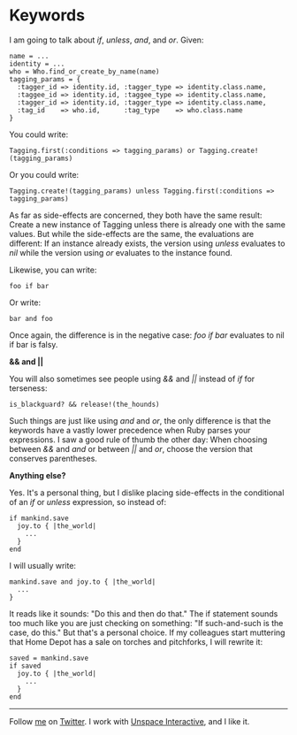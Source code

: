 Keywords
===

I am going to talk about *if*, *unless*, *and*, and *or*. Given:

    name = ...
    identity = ...
    who = Who.find_or_create_by_name(name)
    tagging_params = {
      :tagger_id => identity.id, :tagger_type => identity.class.name,
      :taggee_id => identity.id, :taggee_type => identity.class.name,
      :tagger_id => identity.id, :tagger_type => identity.class.name,
      :tag_id    => who.id,      :tag_type    => who.class.name
    }

You could write:

    Tagging.first(:conditions => tagging_params) or Tagging.create!(tagging_params)

Or you could write:

    Tagging.create!(tagging_params) unless Tagging.first(:conditions => tagging_params)

As far as side-effects are concerned, they both have the same result: Create a new instance of Tagging unless there is already one with the same values. But while the side-effects are the same, the evaluations are different: If an instance already exists, the version using *unless* evaluates to *nil* while the version using *or* evaluates to the instance found.

Likewise, you can write:

    foo if bar

Or write:

    bar and foo

Once again, the difference is in the negative case: *foo if bar* evaluates to nil if bar is falsy.

**&& and ||**

You will also sometimes see people using *&&* and *||* instead of *if* for terseness:

    is_blackguard? && release!(the_hounds)

Such things are just like using *and* and *or*, the only difference is that the keywords have a vastly lower precedence when Ruby parses your expressions. I saw a good rule of thumb the other day: When choosing between *&&* and *and* or between *||* and *or*, choose the version that conserves parentheses.

**Anything else?**

Yes. It's a personal thing, but I dislike placing side-effects in the conditional of an *if* or *unless* expression, so instead of:

    if mankind.save
      joy.to { |the_world|
        ...
      }
    end

I will usually write:

    mankind.save and joy.to { |the_world|
      ...
    }

It reads like it sounds: "Do this and then do that." The if statement sounds too much like you are just checking on something: "If such-and-such is the case, do this." But that's a personal choice. If my colleagues start muttering that Home Depot has a sale on torches and pitchforks, I will rewrite it:

    saved = mankind.save
    if saved
      joy.to { |the_world|
        ...
      }
    end

---
	
Follow [me](http://reginald.braythwayt.com) on [Twitter](http://twitter.com/raganwald). I work with [Unspace Interactive](http://unspace.ca), and I like it.
